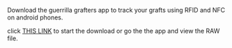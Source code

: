 Download the guerrilla grafters app to track your grafts using RFID and NFC on android phones.

click [THIS LINK](https://github.com/guerrillagrafters/app/blob/master/GuerrillaGrafterApp.apk?raw=true) to start the download or go the the app and view the RAW file. 
